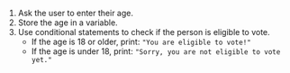 1. Ask the user to enter their age.
2. Store the age in a variable.
3. Use conditional statements to check if the person is eligible to vote.
    - If the age is 18 or older, print: `"You are eligible to vote!"`
    - If the age is under 18, print: `"Sorry, you are not eligible to vote yet."`
